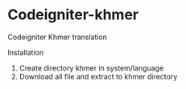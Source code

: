 Codeigniter-khmer
=================

Codeigniter Khmer translation

Installation
1. Create directory khmer in system/language
2. Download all file and extract to khmer directory

